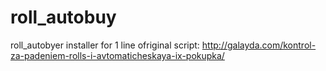 # roll_autobuy
roll_autobyer installer for 1 line
ofriginal script: 
http://galayda.com/kontrol-za-padeniem-rolls-i-avtomaticheskaya-ix-pokupka/
